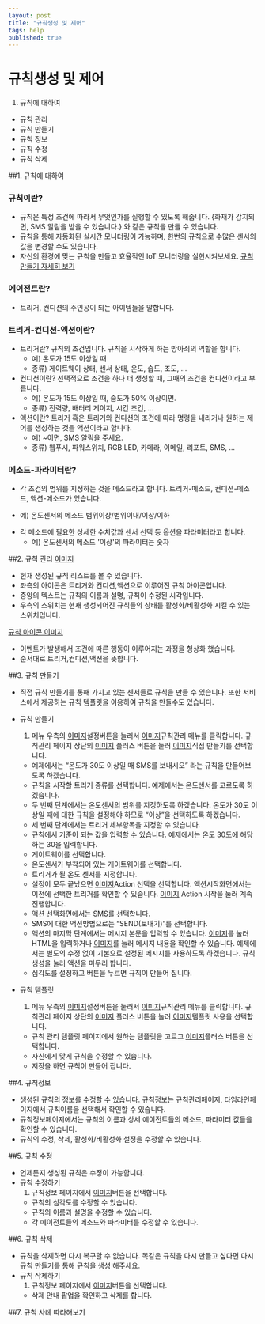 ```yaml
---
layout: post
title: "규칙생성 및 제어"
tags: help
published: true
---
```



# 규칙생성 및 제어
1. 규칙에 대하여
* 규칙 관리
* 규칙 만들기
* 규칙 정보
* 규칙 수정
* 규칙 삭제

##1. 규칙에 대하여
### 규칙이란?
* 규칙은 특정 조건에 따라서 무엇인가를 실행할 수 있도록 해줍니다. {화재가 감지되면, SMS 알림을 받을 수 있습니다.} 와 같은 규칙을 만들 수 있습니다.
* 규칙을 통해 자동화된 실시간 모니터링이 가능하며, 한번의 규칙으로 수많은 센서의 값을 변경할 수도 있습니다.
* 자신의 환경에 맞는 규칙을 만들고 효율적인 IoT 모니터링을 실현시켜보세요. [규칙 만들기 자세히 보기]()

### 에이전트란?
* 트리거, 컨디션의 주인공이 되는 아이템들을 말합니다.
  
### 트리거-컨디션-액션이란?
* 트리거란? 규칙의 조건입니다. 규칙을 시작하게 하는 방아쇠의 역할을 합니다.
  - 예) 온도가 15도 이상일 때
  - 종류) 게이트웨이 상태, 센서 상태, 온도, 습도, 조도, ...  
* 컨디션이란? 선택적으로 조건을 하나 더 생성할 때, 그때의 조건을 컨디션이라고 부릅니다.
  - 예) 온도가 15도 이상일 때, 습도가 50% 이상이면.
  - 종류) 전력량, 배터리 게이지, 시간 조건, ...
* 액션이란? 트리거 혹은 트리거와 컨디션의 조건에 따라 명령을 내리거나 원하는 제어를 생성하는 것을 액션이라고 합니다.
  - 예) ~이면, SMS 알림을 주세요.
  - 종류) 웹푸시, 파워스위치, RGB LED, 카메라, 이메일, 리포트, SMS, ...

### 메소드-파라미터란?
*  각 조건의 범위를 지정하는 것을 메소드라고 합니다. 트리거-메소드, 컨디션-메소드, 액션-메소드가 있습니다.
  - 예) 온도센서의 메소드 범위이상/범위이내/이상/이하
* 각 메소드에 필요한 상세한 수치값과 센서 선택 등 옵션을 파라미터라고 합니다.
  - 예) 온도센서의 메소드 '이상'의 파라미터는 숫자

##2. 규칙 관리
[이미지]()

* 현재 생성된 규칙 리스트를 볼 수 있습니다.
* 좌측의 아이콘은 트리거와 컨디션,액션으로 이루어진 규칙 아이콘입니다.
* 중앙의 텍스트는 규칙의 이름과 설명, 규칙이 수정된 시각입니다.
* 우측의 스위치는 현재 생성되어진 규칙들의 상태를 활성화/비활성화 시킬 수 있는 스위치입니다. 

[규칙 아이콘 이미지]()

* 이벤트가 발생해서 조건에 따른 행동이 이루어지는 과정을 형상화 했습니다. 
* 순서대로 트리거,컨디션,액션을 뜻합니다.


##3. 규칙 만들기
* 직접 규칙 만들기를 통해 가지고 있는 센서들로 규칙을 만들 수 있습니다. 또한 서비스에서 제공하는 규칙 템플릿을 이용하여 규칙을 만들수도 있습니다.
* 규칙 만들기
  1. 메뉴 우측의 [이미지]()설정버튼을 눌러서 [이미지]()규칙관리 메뉴를 클릭합니다. 규칙관리 페이지 상단의 [이미지]() 플러스 버튼을 눌러 [이미지]()직접 만들기를 선택합니다.
  - 예제에서는 “온도가 30도 이상일 때 SMS를 보내시오” 라는 규칙을 만들어보도록 하겠습니다.
  - 규칙을 시작할 트리거 종류를 선택합니다. 예제에서는 온도센서를 고르도록 하겠습니다.
  - 두 번째 단계에서는 온도센서의 범위를 지정하도록 하겠습니다. 온도가 30도 이상일 때에 대한 규칙을 설정해야 하므로 “이상”을 선택하도록 하겠습니다.
  - 세 번째 단계에서는 트리거 세부항목을 지정할 수 있습니다.
  - 규칙에서 기준이 되는 값을 입력할 수 있습니다. 예제에서는 온도 30도에 해당하는 30을 입력합니다.
  - 게이트웨이를 선택합니다.
  - 온도센서가 부착되어 있는 게이트웨이를 선택합니다.
  - 트리거가 될 온도 센서를 지정합니다.
  - 설정이 모두 끝났으면 [이미지]()Action 선택을 선택합니다. 액션시작화면에서는 이전에 선택한 트리거를 확인할 수 있습니다. [이미지]() Action 시작을 눌러 계속 진행합니다.
  - 액션 선택화면에서는 SMS를 선택합니다.
  - SMS에 대한 액션방법으로는 “SEND(보내기)”를 선택합니다.
  - 액션의 마지막 단계에서는 메시지 본문을 입력할 수 있습니다. [이미지]()를 눌러 HTML을 입력하거나 [이미지]()를 눌러 메시지 내용을 확인할 수 있습니다. 예제에서는 별도의 수정 없이 기본으로 설정된 메시지를 사용하도록 하겠습니다. 규칙생성을 눌러 액션을 마무리 합니다.
  - 심각도를 설정하고  버튼을 누르면 규칙이 만들어 집니다.
  
* 규칙 템플릿 
  1. 메뉴 우측의 [이미지]()설정버튼을 눌러서 [이미지]()규칙관리 메뉴를 클릭합니다. 규칙관리 페이지 상단의 [이미지]() 플러스 버튼을 눌러 [이미지]()템플릿 사용을 선택합니다.
  - 규칙 관리 템플릿 페이지에서 원하는 템플릿을 고르고 [이미지]()플러스 버튼을 선택합니다.
  - 자신에게 맞게 규칙을 수정할 수 있습니다.
  - 저장을 하면 규칙이 만들어 집니다.

##4. 규칙정보
* 생성된 규칙의 정보를 수정할 수 있습니다. 규칙정보는 규칙관리페이지, 타임라인페이지에서 규칙이름을 선택해서 확인할 수 있습니다.
* 규칙정보페이지에서는 규칙의 이름과 상세 에이전트들의 메소드, 파라미터 값들을 확인할 수 있습니다.
* 규칙의 수정, 삭제, 활성화/비활성화 설정을 수정할 수 있습니다.

##5. 규칙 수정
* 언제든지 생성된 규칙은 수정이 가능합니다.
* 규칙 수정하기
  1. 규칙정보 페이지에서 [이미지]()버튼을 선택합니다.
  * 규칙의 심각도를 수정할 수 있습니다.
  * 규칙의 이름과 설명을 수정할 수 있습니다.
  * 각 에이전트들의 메소드와 파라미터를 수정할 수 있습니다.
  
##6. 규칙 삭제
* 규칙을 삭제하면 다시 복구할 수 없습니다. 똑같은 규칙을 다시 만들고 싶다면 다시 규칙 만들기를 통해 규칙을 생성 해주세요.
* 규칙 삭제하기
  1. 규칙정보 페이지에서 [이미지]()버튼을 선택합니다.
  * 삭제 안내 팝업을 확인하고 삭제를 합니다.
  
##7. 규칙 사례 따라해보기
